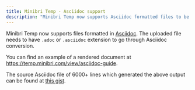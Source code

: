 ```yaml
---
title: Minibri Temp - Asciidoc support
description: "Minibri Temp now supports Asciidoc formatted files to be rendered."
---
```


Minibri Temp now supports files formatted in [Asciidoc](https://asciidoc.org/).
The uploaded file needs to have `.adoc` or `.asciidoc` extension to go through Asciidoc conversion.

You can find an example of a rendered document at <https://temp.minibri.com/view/asciidoc-guide>.

The source Asciidoc file of 6000+ lines which generated the above output can be found at [this gist](https://gist.github.com/lambrospetrou/36af630d6a3c0393f1bcd964f72e2ebd).
